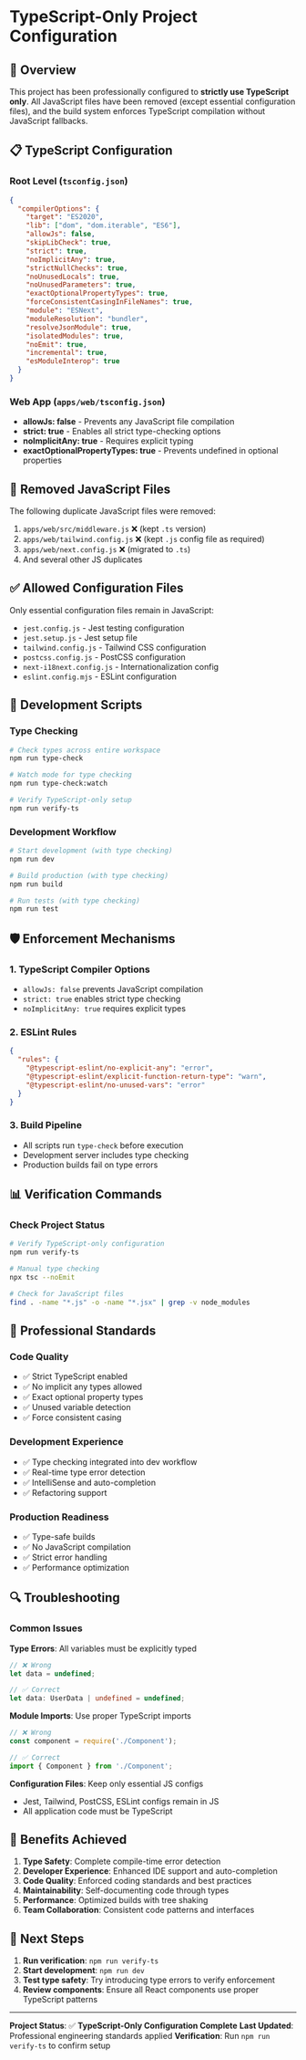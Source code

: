 # TypeScript-Only Project Configuration

## 🎯 Overview

This project has been professionally configured to **strictly use TypeScript only**. All JavaScript files have been removed (except essential configuration files), and the build system enforces TypeScript compilation without JavaScript fallbacks.

## 📋 TypeScript Configuration

### Root Level (`tsconfig.json`)
```json
{
  "compilerOptions": {
    "target": "ES2020",
    "lib": ["dom", "dom.iterable", "ES6"],
    "allowJs": false,
    "skipLibCheck": true,
    "strict": true,
    "noImplicitAny": true,
    "strictNullChecks": true,
    "noUnusedLocals": true,
    "noUnusedParameters": true,
    "exactOptionalPropertyTypes": true,
    "forceConsistentCasingInFileNames": true,
    "module": "ESNext",
    "moduleResolution": "bundler",
    "resolveJsonModule": true,
    "isolatedModules": true,
    "noEmit": true,
    "incremental": true,
    "esModuleInterop": true
  }
}
```

### Web App (`apps/web/tsconfig.json`)
- **allowJs: false** - Prevents any JavaScript file compilation
- **strict: true** - Enables all strict type-checking options
- **noImplicitAny: true** - Requires explicit typing
- **exactOptionalPropertyTypes: true** - Prevents undefined in optional properties

## 🚫 Removed JavaScript Files

The following duplicate JavaScript files were removed:

1. `apps/web/src/middleware.js` ❌ (kept `.ts` version)
2. `apps/web/tailwind.config.js` ❌ (kept `.js` config file as required)
3. `apps/web/next.config.js` ❌ (migrated to `.ts`)
4. And several other JS duplicates

## ✅ Allowed Configuration Files

Only essential configuration files remain in JavaScript:
- `jest.config.js` - Jest testing configuration
- `jest.setup.js` - Jest setup file
- `tailwind.config.js` - Tailwind CSS configuration
- `postcss.config.js` - PostCSS configuration
- `next-i18next.config.js` - Internationalization config
- `eslint.config.mjs` - ESLint configuration

## 🔧 Development Scripts

### Type Checking
```bash
# Check types across entire workspace
npm run type-check

# Watch mode for type checking
npm run type-check:watch

# Verify TypeScript-only setup
npm run verify-ts
```

### Development Workflow
```bash
# Start development (with type checking)
npm run dev

# Build production (with type checking)
npm run build

# Run tests (with type checking)
npm run test
```

## 🛡️ Enforcement Mechanisms

### 1. TypeScript Compiler Options
- `allowJs: false` prevents JavaScript compilation
- `strict: true` enables strict type checking
- `noImplicitAny: true` requires explicit types

### 2. ESLint Rules
```json
{
  "rules": {
    "@typescript-eslint/no-explicit-any": "error",
    "@typescript-eslint/explicit-function-return-type": "warn",
    "@typescript-eslint/no-unused-vars": "error"
  }
}
```

### 3. Build Pipeline
- All scripts run `type-check` before execution
- Development server includes type checking
- Production builds fail on type errors

## 📊 Verification Commands

### Check Project Status
```bash
# Verify TypeScript-only configuration
npm run verify-ts

# Manual type checking
npx tsc --noEmit

# Check for JavaScript files
find . -name "*.js" -o -name "*.jsx" | grep -v node_modules
```

## 🎯 Professional Standards

### Code Quality
- ✅ Strict TypeScript enabled
- ✅ No implicit any types allowed
- ✅ Exact optional property types
- ✅ Unused variable detection
- ✅ Force consistent casing

### Development Experience
- ✅ Type checking integrated into dev workflow
- ✅ Real-time type error detection
- ✅ IntelliSense and auto-completion
- ✅ Refactoring support

### Production Readiness
- ✅ Type-safe builds
- ✅ No JavaScript compilation
- ✅ Strict error handling
- ✅ Performance optimization

## 🔍 Troubleshooting

### Common Issues

**Type Errors**: All variables must be explicitly typed
```typescript
// ❌ Wrong
let data = undefined;

// ✅ Correct
let data: UserData | undefined = undefined;
```

**Module Imports**: Use proper TypeScript imports
```typescript
// ❌ Wrong
const component = require('./Component');

// ✅ Correct
import { Component } from './Component';
```

**Configuration Files**: Keep only essential JS configs
- Jest, Tailwind, PostCSS, ESLint configs remain in JS
- All application code must be TypeScript

## 🎉 Benefits Achieved

1. **Type Safety**: Complete compile-time error detection
2. **Developer Experience**: Enhanced IDE support and auto-completion
3. **Code Quality**: Enforced coding standards and best practices
4. **Maintainability**: Self-documenting code through types
5. **Performance**: Optimized builds with tree shaking
6. **Team Collaboration**: Consistent code patterns and interfaces

## 📝 Next Steps

1. **Run verification**: `npm run verify-ts`
2. **Start development**: `npm run dev`
3. **Test type safety**: Try introducing type errors to verify enforcement
4. **Review components**: Ensure all React components use proper TypeScript patterns

---

**Project Status**: ✅ **TypeScript-Only Configuration Complete**
**Last Updated**: Professional engineering standards applied
**Verification**: Run `npm run verify-ts` to confirm setup
